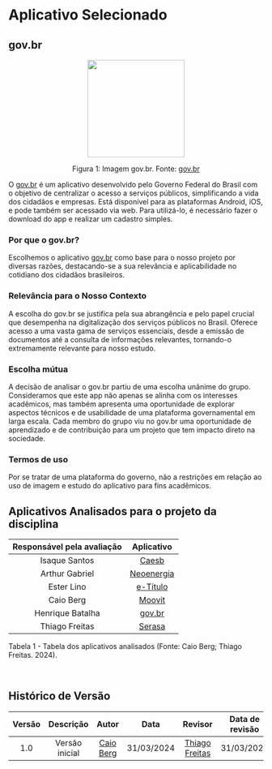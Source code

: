 # **Aplicativo Selecionado**

## **gov.br**

<div align="center">
    <img src="assets/Gov.br_logo.svg.png" style="width:20vw"/>
    <p> Figura 1: Imagem gov.br. Fonte: <a href="https://play.google.com/store/apps/details?id=br.gov.meugovbr&hl=pt_BR&gl=US">gov.br</a></p> 
</div>
<p>

O [gov.br](https://play.google.com/store/apps/details?id=br.gov.meugovbr&hl=pt_BR&gl=US) é um aplicativo desenvolvido pelo Governo Federal do Brasil com o objetivo de centralizar o acesso a serviços públicos, simplificando a vida dos cidadãos e empresas. Está disponível para as plataformas Android, iOS, e pode também ser acessado via web. Para utilizá-lo, é necessário fazer o download do app e realizar um cadastro simples.
</p>

### **Por que o gov.br?**

Escolhemos o aplicativo [gov.br](https://play.google.com/store/apps/details?id=br.gov.meugovbr&hl=pt_BR&gl=US) como base para o nosso projeto por diversas razões, destacando-se a sua relevância e aplicabilidade no cotidiano dos cidadãos brasileiros.

### **Relevância para o Nosso Contexto**

A escolha do gov.br se justifica pela sua abrangência e pelo papel crucial que desempenha na digitalização dos serviços públicos no Brasil. Oferece acesso a uma vasta gama de serviços essenciais, desde a emissão de documentos até a consulta de informações relevantes, tornando-o extremamente relevante para nosso estudo.

### **Escolha mútua**

A decisão de analisar o gov.br partiu de uma escolha unânime do grupo. Consideramos que este app não apenas se alinha com os interesses acadêmicos, mas também apresenta uma oportunidade de explorar aspectos técnicos e de usabilidade de uma plataforma governamental em larga escala. Cada membro do grupo viu no gov.br uma oportunidade de aprendizado e de contribuição para um projeto que tem impacto direto na sociedade.

### Termos de uso
Por se tratar de uma plataforma do governo, não a restrições em relação ao uso de imagem e estudo do aplicativo para fins acadêmicos.

## Aplicativos Analisados para o projeto da disciplina

| Responsável pela avaliação             | Aplicativo                                         |
| :-------------:   | :------------------------------------------------: |
| Isaque Santos | [Caesb](https://play.google.com/store/apps/details?id=br.gov.df.caesb.mobile&pli=1) |
| Arthur Gabriel | [Neoenergia](https://play.google.com/store/apps/details?id=br.com.CEB.Ceb&hl=pt_BR&gl=US) |
| Ester Lino | [e-Título](https://play.google.com/store/apps/details?id=br.jus.tse.eleitoral.etitulo&hl=pt_BR&gl=US) |
| Caio Berg | [Moovit](https://play.google.com/store/apps/details?id=com.tranzmate&hl=pt_BR&gl=US) |
| Henrique Batalha | [gov.br](https://play.google.com/store/apps/details?id=br.gov.meugovbr&hl=pt_BR&gl=US) |
| Thiago Freitas | [Serasa](https://play.google.com/store/apps/details?id=br.com.serasaexperian.consumidor&hl=pt_BR&gl=US) |

<div><p>Tabela 1 - Tabela dos aplicativos analisados (Fonte: Caio Berg; Thiago Freitas. 2024).</p></div>

<br/>

## Histórico de Versão

| Versão |          Descrição              |     Autor      |      Data      |   Revisor     |    Data de revisão    |  
|:------:|:-------------------------------:|:--------------:|:--------------:|:-------------:|:---------------------:|
|  1.0   | Versão inicial                  | [Caio Berg](https://github.com/Caio-bergbjj)  | 31/03/2024   | [Thiago Freitas](https://github.com/thiagorfreitas)  | 31/03/2024 |

